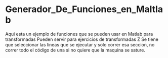 # Generador_De_Funciones_en_Maltlab
Aqui esta un ejemplo de funciones que se pueden usar en Matlab para transformadas
Pueden servir para ejercicios de transformadas Z
Se tiene que seleccionar las lineas que se ejecutar y
solo correr esa seccion, no correr todo el código de una si no quiere que la
maquina se sature.  
